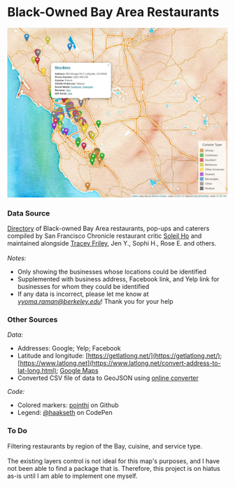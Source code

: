 # Black-Owned Bay Area Restaurants
![image of working map](style/full_map.jpg)
### Data Source
[Directory](https://docs.google.com/spreadsheets/d/1mTthE5lwqVnTCIm3iQtQXLyxwK-pc17cuCp--BhAYX8/edit#gid=0) of Black-owned Bay Area restaurants, pop-ups and caterers compiled by San Francisco Chronicle restaurant critic [Soleil Ho](https://twitter.com/hooleil) and maintained alongside [Tracey Friley](https://www.instagram.com/bestfoodinoakland/), Jen Y., Sophi H., Rose E. and others.<br /><br />
*Notes:*
- Only showing the businesses whose locations could be identified
- Supplemented with business address, Facebook link, and Yelp link for businesses for whom they could be identified
- If any data is incorrect, please let me know at *vyoma.raman@berkeley.edu*! Thank you for your help

### Other Sources
*Data:*
- Addresses: Google; Yelp; Facebook
- Latitude and longitude: [https://getlatlong.net/](https://getlatlong.net/); [https://www.latlong.net](https://www.latlong.net/convert-address-to-lat-long.html); [Google Maps](https://www.google.com/maps)
- Converted CSV file of data to GeoJSON using [online converter](https://www.convertcsv.com/csv-to-geojson.htm)

*Code:*
- Colored markers: [pointhi](https://github.com/pointhi/leaflet-color-markers) on Github
- Legend: [@haakseth](https://codepen.io/haakseth/pen/KQbjdO) on CodePen

### To Do
Filtering restaurants by region of the Bay, cuisine, and service type.<br /><br />
The existing layers control is not ideal for this map's purposes, and I have not been able to find a package that is. Therefore, this project is on hiatus as-is until I am able to implement one myself.
